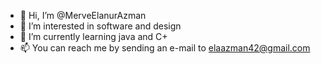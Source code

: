 - 👋 Hi, I’m @MerveElanurAzman 
- 👀 I’m interested in software and design
- 🌱 I’m currently learning java and C+
- 📫 You can reach me by sending an e-mail to elaazman42@gmail.com

<!---
MElaAzman/MElaAzman is a ✨ special ✨ repository because its `README.md` (this file) appears on your GitHub profile.
You can click the Preview link to take a look at your changes.
--->
